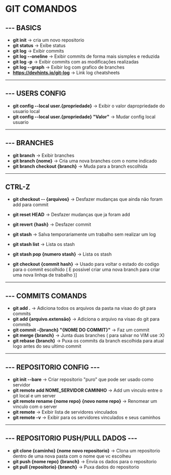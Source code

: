 # GIT COMANDOS

## --- BASICS

- **git init** -> cria um novo repositorio
- **git status** -> Exibe status
- **git log** -> Exibir commits
- **git log --oneline** -> Exibir commits de forma mais sismples e reduzida
- **git log -p** -> Exibir commits com as modificações realizadas
- **git log --graph**  -> Exibir log com grafico de branches
- **https://devhints.io/git-log** -> Link log cheatsheets

---

## --- USERS CONFIG
- **git config --local user.{propriedade}** -> Exibir o valor dapropriedade do usuario local
- **git config --local user.{propriedade} "Valor"** -> Mudar config local usuario

---

## --- BRANCHES

- **git branch** -> Exibir branches
- **git branch {nome}** -> Cria uma nova branches com o nome indicado
- **git branch checkout {branch}** -> Muda para a branch escolhida 


---

## CTRL-Z

- **git checkout -- {arquivos}** -> Desfazer mudanças que ainda não foram add para commit
- **git reset HEAD** -> Desfazer mudanças que ja foram add
- **git revert {hash}** -> Desfazer commit

- **git stash** -> Salva temporariamente um trabalho sem realizar um log
- **git stash list** -> Lista os stash 
- **git stash pop {numero stash}** -> Lista os stash 

- **git checkout {commit hash}** -> Usado para voltar o estado do codigo para o commit escolhido ( E possivel criar uma nova branch para criar uma nova linhqa de trabalho )]

---

## --- COMMITS COMANDS

- **git add .** -> Adiciona todos os arquivos da pasta na visao do git para commits
- **git add {arquivo.extensão}** -> Adiciona o arquivo na visao do git para commits
- **git commit -{branch} "{NOME DO COMMIT}"** -> Faz um commit
- **git merge {branch}** -> Junta duas branches ( para salvar no VIM use :X)
- **git rebase {branch}** -> Puxa os commits da branch escolhida para atual logo antes do seu ultimo commit

---

## --- REPOSITORIO CONFIG ---

- **git init --bare** -> Criar repositorio "puro" que pode ser usado como servidor
- **git remote add NOME_SERVIDOR CAMINHO** -> Add um vinculo entre o git local e um server
- **git remote rename {nome repo} {novo nome repo}** -> Renomear um vinculo com o server
- **git remote** -> Exibir lista de servidores vinculados
- **git remote -v** -> Exibir para os servidores vinculados e seus caminhos

---

## --- REPOSITORIO PUSH/PULL DADOS --- 

- **git clone {caminho} {nome novo repositorio}** -> Clona um repositorio dentro de uma nova pasta com o nome que vc escolheu
- **git push {nome repo} {branch}** -> Envia os dados para o repositorio
- **git pull {repositorio} {branch}** -> Puxa dados do repositorio 
